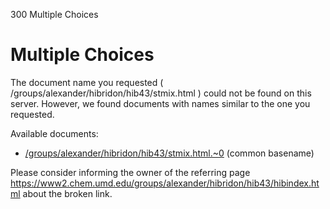 

300 Multiple Choices


# Multiple Choices

The document name you requested ( /groups/alexander/hibridon/hib43/stmix.html ) could not be found on this server.
However, we found documents with names similar to the one you requested.

Available documents:

-  [/groups/alexander/hibridon/hib43/stmix.html.~0](/groups/alexander/hibridon/hib43/stmix.html.~0)   (common basename)

Please consider informing the owner of the referring page  https://www2.chem.umd.edu/groups/alexander/hibridon/hib43/hibindex.html  about the broken link.

